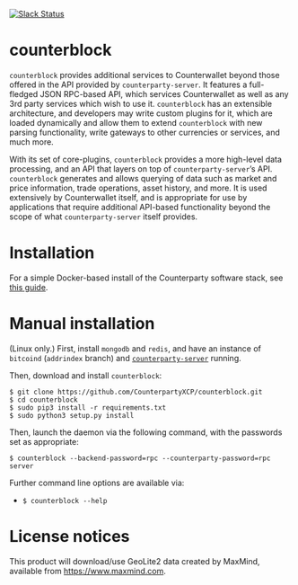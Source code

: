 [![Slack Status](http://slack.counterparty.io/badge.svg)](http://slack.counterparty.io)

counterblock
==============

`counterblock` provides additional services to Counterwallet beyond those offered in the API provided by `counterparty-server`. It features a full-fledged JSON RPC-based API, which services Counterwallet as well as any 3rd party services which wish to use it. `counterblock` has an extensible architecture, and developers may write custom plugins for it, which are loaded dynamically and allow them to extend `counterblock` with new parsing functionality, write gateways to other currencies or services, and much more.

With its set of core-plugins, `counterblock` provides a more high-level data processing, and an API that layers on top of `counterparty-server`’s API. `counterblock` generates and allows querying of data such as market and price information, trade operations, asset history, and more. It is used extensively by Counterwallet itself, and is appropriate for use by applications that require additional API-based functionality beyond the scope of what `counterparty-server` itself provides.

# Installation

For a simple Docker-based install of the Counterparty software stack, see [this guide](http://counterparty.io/docs/federated_node/).

# Manual installation

(Linux only.) First, install `mongodb` and `redis`, and have an instance of `bitcoind` (`addrindex` branch) and [`counterparty-server`](https://github.com/CounterpartyXCP/counterparty-lib) running.

Then, download and install `counterblock`:

```
$ git clone https://github.com/CounterpartyXCP/counterblock.git
$ cd counterblock
$ sudo pip3 install -r requirements.txt
$ sudo python3 setup.py install
```

Then, launch the daemon via the following command, with the passwords set as appropriate:

```
$ counterblock --backend-password=rpc --counterparty-password=rpc server
```

Further command line options are available via:

* `$ counterblock --help`

# License notices

This product will download/use GeoLite2 data created by MaxMind, available from
<a href="https://www.maxmind.com">https://www.maxmind.com</a>.
